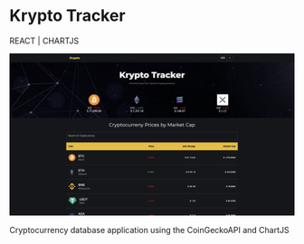 # Krypto Tracker

REACT | CHARTJS 
 
<img src="./public/screenshot.png">

Cryptocurrency database application using the CoinGeckoAPI and ChartJS
